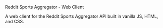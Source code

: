 Reddit Sports Aggregator - Web Client

A web client for the Reddit Sports Aggregator API built in vanilla JS, HTML, and CSS.
